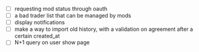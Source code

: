 - [ ] requesting mod status through oauth
- [ ] a bad trader list that can be managed by mods
- [ ] display notifications
- [ ] make a way to import old history, with a validation on agreement after a certain created_at
- [ ] N+1 query on user show page
